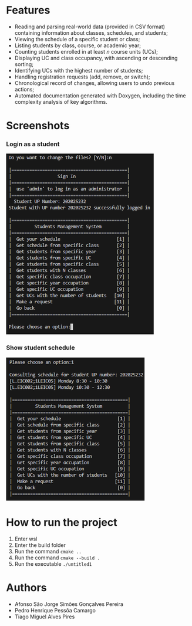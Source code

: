 # Features
  - Reading and parsing real-world data (provided in CSV format) containing information about classes, schedules, and students;
  - Viewing the schedule of a specific student or class;
  - Listing students by class, course, or academic year;
  - Counting students enrolled in at least _n_ course units (UCs);
  - Displaying UC and class occupancy, with ascending or descending sorting;
  - Identifying UCs with the highest number of students;
  - Handling registration requests (add, remove, or switch);
  - Chronological record of changes, allowing users to undo previous actions;
  - Automated documentation generated with Doxygen, including the time complexity analysis of key algorithms.

# Screenshots

### Login as a student
![login](https://github.com/phpc99/aed-project/blob/main/login.png)

### Show student schedule
![next](https://github.com/phpc99/aed-project/blob/main/next.png)

# How to run the project

1. Enter wsl
2. Enter the build folder
3. Run the command ```cmake ..```
4. Run the command ```cmake --build .```
5. Run the executable ```./untitled1```

# Authors 

- Afonso São Jorge Simões Gonçalves Pereira
- Pedro Henrique Pessôa Camargo
- Tiago Miguel Alves Pires
